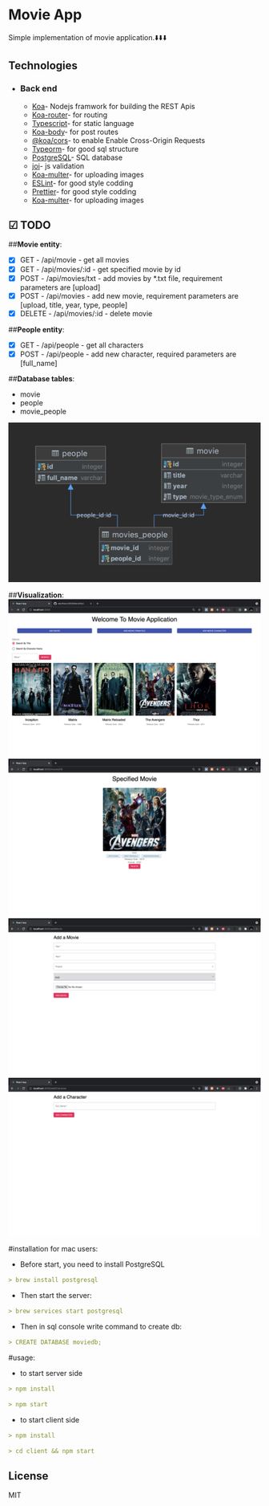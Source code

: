 # Movie App

Simple implementation of movie application.⬇️⬇️⬇️

## Technologies

- ### Back end

    - [Koa](https://koajs.com/)- Nodejs framwork for building the REST Apis
    - [Koa-router](https://www.npmjs.com/package/koa-router)- for routing
    - [Typescript](https://www.typescriptlang.org)- for static language
    - [Koa-body](https://koajs.com)- for post routes
    - [@koa/cors](https://www.npmjs.com/package/@koa/cors)- to enable Enable Cross-Origin Requests
    - [Typeorm](https://typeorm.io/#/)- for good sql structure
    - [PostgreSQL](https://www.postgresql.org/)- SQL database
    - [joi](https://github.com/hapijs/joi#readme)- js validation
    - [Koa-multer](https://www.npmjs.com/package/multer)- for uploading images
    - [ESLint](https://eslint.org/)- for good style codding
    - [Prettier](https://prettier.io/)- for good style codding
    - [Koa-multer](https://www.npmjs.com/package/multer)- for uploading images

## ☑ TODO
##**Movie entity**:<br/>

- [x] GET - /api/movie - get all movies<br/>
- [x] GET - /api/movies/:id - get specified movie by id<br/>
- [x] POST - /api/movies/txt - add movies by *.txt file, requirement parameters are [upload]<br/>
- [x] POST - /api/movies - add new movie, requirement parameters are [upload, title, year, type, people]<br/>
- [x] DELETE - /api/movies/:id - delete movie<br/>

##**People entity**:<br/>

- [x] GET - /api/people - get all characters<br/>
- [x] POST - /api/people - add new character, required parameters are [full_name]<br/>

##**Database tables**:<br/>

- movie<br/>
- people<br/>
- movie_people<br/>

<img src="public/db.png"></img>

##**Visualization**:<br/>
<img src="public/allMovies.png"></img><br/>
<img src="public/specMovie.png"></img><br/>
<img src="public/addMovie.png"></img><br/>
<img src="public/addPerson.png"></img><br/>

#installation for mac users:

- Before start, you need to install PostgreSQL

```md
> brew install postgresql
```

- Then start the server:

```md
> brew services start postgresql 
```

- Then in sql console write command to create db:

```md
> CREATE DATABASE moviedb; 
```

#usage:

- to start server side

```md
> npm install
```

```md
> npm start
```

- to start client side
```md
> npm install
```

```md
> cd client && npm start
```

## License

MIT

